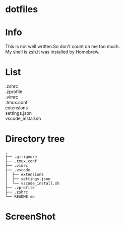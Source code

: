 # dotfiles

# Info
This is not well written.So don't count on me too much.<br>
My shell is zsh.It was installed by Homebrew.

# List
.zshrc<br> .zprofile<br> .vimrc<br> .tmux.conf<br> extensions<br> settings.json<br> vscode_install.sh<br>

# Directory tree
```
.
├── .gitignore
├── .tmux.conf
├── .vimrc
├── .vscode
│  ├── extensions
│  ├── settings.json
│  └── vscode_install.sh
├── .zprofile
├── .zshrc
└── README.md
```
# ScreenShot

